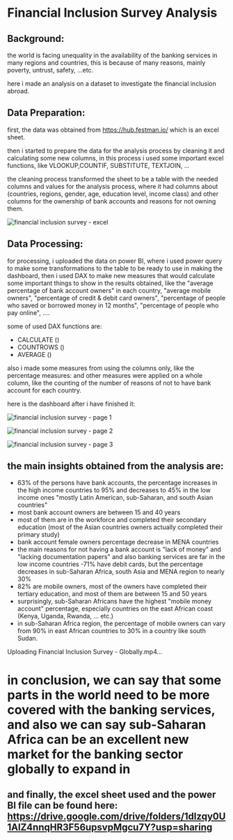 # Financial Inclusion Survey Analysis

## Background:
the world is facing unequality in the availability of the banking services in many regions and countries, this is because of many reasons, mainly poverty, untrust, safety, ...etc.

here i made an analysis on a dataset to investigate the financial inclusion abroad.

## Data Preparation:
first, the data was obtained from https://hub.festman.io/ which is an excel sheet.

then i started to prepare the data for the analysis process by cleaning it and calculating some new columns, in this process i used some important excel functions, like 
VLOOKUP,COUNTIF, SUBSTITUTE, TEXTJOIN, ... 

the cleaning process transformed the sheet to be a table with the needed columns and values for the analysis process, where it had columns about (countries, regions, gender, age, education level, income class) and other columns for the ownership of bank accounts and reasons for not owning them.

![financial inclusion survey - excel](https://user-images.githubusercontent.com/79236835/161986419-cfc61d3a-0f68-41df-a7b1-d145c186518e.png)

## Data Processing:
for processing, i uploaded the data on power BI, where i used power query to make some transformations to the table to be ready to use in making the dashboard, then i used DAX to make new measures that would calculate some important things to show in the results obtained, like the "average percentage of bank account owners" in each country, "average mobile owners", "percentage of credit & debit card owners", "percentage of people who saved or borrowed money in 12 months", "percentage of people who pay online", ....

some of used DAX functions are:
- CALCULATE ()
- COUNTROWS ()
- AVERAGE ()

also i made some measures from using the columns only, like the percentage measures: and other measures were applied on a whole column, like the counting of the number of reasons of not to have bank account for each country.

here is the dashboard after i have finished it:

![financial inclusion survey - page 1](https://user-images.githubusercontent.com/79236835/161991728-d9fbcee2-afb9-4c94-89a0-683f0005e100.png)

![financial inclusion survey - page 2](https://user-images.githubusercontent.com/79236835/161991963-1f8aae35-18cf-40ba-b143-f6c3471b382a.png)

![financial inclusion survey - page 3](https://user-images.githubusercontent.com/79236835/161993158-2b494512-b057-4bab-bf10-aa2b39b85c89.png)


## the main insights obtained from the analysis are:
- 63% of the persons have bank accounts, the percentage increases in the high income countries to 95% and decreases to 45% in the low income ones "mostly Latin American, sub-Saharan, and south Asian countries"
- most bank account owners are between 15 and 40 years
- most of them are in the workforce and completed their secondary education (most of the Asian countries owners actually completed their primary study)
- bank account female owners percentage decrease in MENA countries
- the main reasons for not having a bank account is "lack of money" and "lacking documentation papers" and also banking services are far in the low income countries
-71% have debit cards, but the percentage decreases in sub-Saharan Africa, south Asia and MENA region to nearly 30%
- 82% are mobile owners, most of the owners have completed their tertiary education, and most of them are between 15 and 50 years
- surprisingly, sub-Saharan Africans have the highest "mobile money account" percentage, especially countries on the east African coast (Kenya, Uganda, Rwanda, … etc.)
- in sub-Saharan Africa region, the percentage of mobile owners can vary from 90% in east African countries to 30% in a country like south Sudan.


Uploading Financial Inclusion Survey - Globally.mp4…


# in conclusion, we can say that some parts in the world need to be more covered with the banking services, and also we can say sub-Saharan Africa can be an excellent new market for the banking sector globally to expand in

## and finally, the excel sheet used and the power BI file can be found here: https://drive.google.com/drive/folders/1dlzqy0U1AlZ4nnqHR3F56upsvpMgcu7Y?usp=sharing

